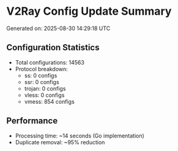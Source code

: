 # V2Ray Config Update Summary
Generated on: 2025-08-30 14:29:18 UTC

## Configuration Statistics
- Total configurations: 14563
- Protocol breakdown:
  - ss: 0 configs
  - ssr: 0 configs
  - trojan: 0 configs
  - vless: 0 configs
  - vmess: 854 configs

## Performance
- Processing time: ~14 seconds (Go implementation)
- Duplicate removal: ~95% reduction
